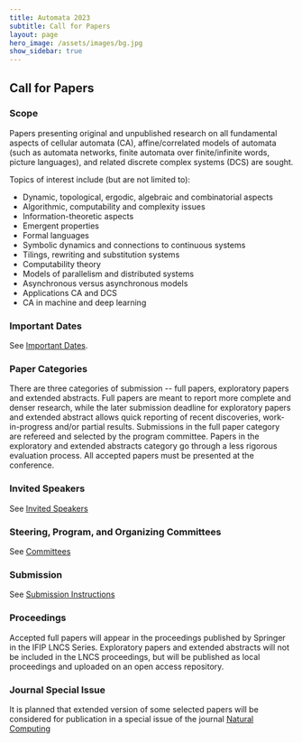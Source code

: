 ```yaml
---
title: Automata 2023
subtitle: Call for Papers
layout: page
hero_image: /assets/images/bg.jpg
show_sidebar: true
---
```


## Call for Papers

### Scope

Papers presenting original and unpublished research on all fundamental aspects of cellular automata (CA), affine/correlated models of automata (such as automata networks, finite automata over finite/infinite words, picture languages), and related discrete complex systems (DCS) are sought.

Topics of interest include (but are not limited to):
- Dynamic, topological, ergodic, algebraic and combinatorial aspects
- Algorithmic, computability and complexity issues
- Information-theoretic aspects
- Emergent properties
- Formal languages
- Symbolic dynamics and connections to continuous systems
- Tilings, rewriting and substitution systems
- Computability theory
- Models of parallelism and distributed systems
- Asynchronous versus asynchronous models
- Applications CA and DCS
- CA in machine and deep learning


### Important Dates

See [Important Dates](/dates.html).


### Paper Categories

There are three categories of submission -- full papers, exploratory papers and extended abstracts. Full papers are meant to report more complete and denser research, while the later submission deadline for exploratory papers and extended abstract allows quick reporting of recent discoveries, work-in-progress and/or partial results. Submissions in the full paper category are refereed and selected by the program committee. Papers in the exploratory and extended abstracts category go through a less rigorous evaluation process. All accepted papers must be presented at the conference.

### Invited Speakers

See [Invited Speakers](/invited.html)

### Steering, Program, and Organizing Committees

See [Committees](/committees.html)

### Submission

See [Submission Instructions](/submission.html)


### Proceedings

Accepted full papers will appear in the proceedings published by Springer in the IFIP LNCS Series. Exploratory papers and extended abstracts will not be included in the LNCS proceedings, but will be published as local proceedings and uploaded on an open access repository.


### Journal Special Issue

It is planned that extended version of some selected papers will be considered for publication in a special issue of the journal [Natural Computing](https://link.springer.com/journal/11047/volumes-and-issues)
